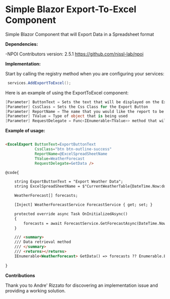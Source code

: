 # Simple Blazor Export-To-Excel Component

Simple Blazor Component that will Export Data in a Spreadsheet format

**Dependencies:**

-NPOI Contributors version: 2.5.1 https://github.com/nissl-lab/npoi

**Implementation:**

Start by calling the registry method when you are configuring your services:

```csharp
 services.AddExportToExcel();
```

Here is an example of using the ExportToExcel component:

```csharp
[Parameter] ButtonText = Sets the text that will be displayed on the Export Button
[Parameter] CssClass = Sets the Css Class for the Export Button
[Parameter] ReportName = The name that you would like the report to be saved as
[Parameter] TValue = Type of object that is being used
[Parameter] RequestDelegate = Func<IEnumerable<TValue>> method that will retrive a list of the specified TValue
```

**Example of usage:**

```html

<ExcelExport ButtonText=ExportButtonText
             CssClass="btn btn-outline-success"
             ReportName=@ExcelSpreadSheetName
             TValue=WeatherForecast
             RequestDelegate=GetData />

@code{

    string ExportButtonText = "Export Weather Data";
    string ExcelSpreadSheetName = $"CurrentWeatherTable{DateTime.Now:ddmmyyyyhhmmss}";   

    WeatherForecast[] forecasts;

    [Inject] WeatherForecastService ForecastService { get; set; }

    protected override async Task OnInitializedAsync()
    {
        forecasts = await ForecastService.GetForecastAsync(DateTime.Now);
    }   

    /// <summary>
    /// Data retrieval method
    /// </summary>
    /// <returns></returns>
    IEnumerable<WeatherForecast> GetData() => forecasts ?? Enumerable.Empty<WeatherForecast>();
     
}

```

**Contributions**

Thank you to Andre' Rizzato for discovering an implementation issue and providing a working solution.
